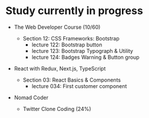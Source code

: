 # Study currently in progress

  - The Web Developer Course (10/60)
    - Section 12: CSS Frameworks: Bootstrap
      - lecture 122: Bootstrap button
      - lecture 123: Bootstrap Typograph & Utility
      - lecture 124: Badges Warning & Button group

  - React with Redux, Next.js, TypeScript
    - Section 03: React Basics & Components
      - lecture 034: First customer component

  - Nomad Coder
    - Twitter Clone Coding (24%)
